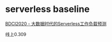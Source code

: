 # serverless baseline
[BDCI2020 - 大数据时代的Serverless工作负载预测](https://www.datafountain.cn/competitions/468)

线上0.309

